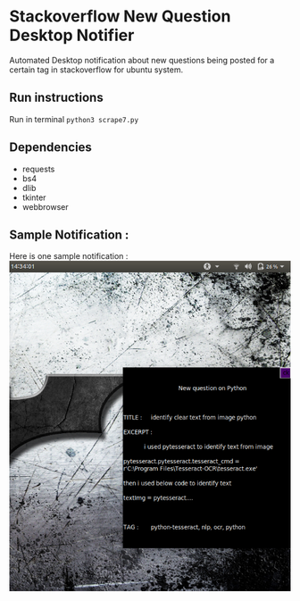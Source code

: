 # Stackoverflow New Question Desktop Notifier
Automated Desktop notification about new questions being posted for a certain tag in stackoverflow for ubuntu system.

## Run instructions
Run in terminal `python3 scrape7.py`

## Dependencies
* requests
* bs4
* dlib
* tkinter
* webbrowser

## Sample Notification :
Here is one sample notification :
![sample](notification.png)
